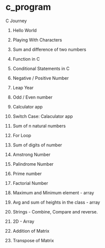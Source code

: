 # c_program
C Journey

1. Hello World

2. Playing With Characters

3. Sum and difference of two numbers

4. Function in C

5. Conditional Statements in C

6. Negative / Positive Number

7. Leap Year

8. Odd / Even number

9. Calculator app

10. Switch Case: Calaculator app

11. Sum of n natural numbers

12. For Loop

13. Sum of digits of number

14. Amstrong Number

15. Palindrome Number

16. Prime number

17. Factorial Number

18. Maximum and Minimum element - array

19. Avg and sum of heights in the class - array

20. Strings - Combine, Compare and reverse.

21. 2D - Array

22. Addition of Matrix

23. Transpose of Matrix
